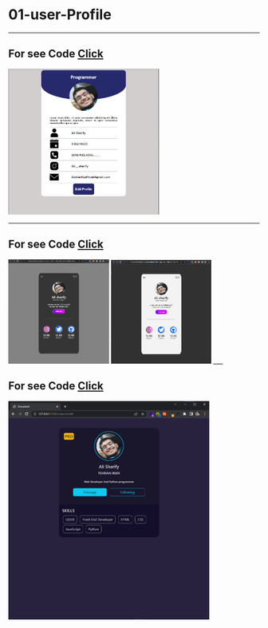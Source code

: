 # 01-user-Profile
___


## For see Code <a href="./01-User-Profile">Click</a>

<img src="./01-User-Profile/img/demo.png" width="60%">

___
## For see Code <a href="./02-User-Profile">Click</a>


<img src="./02-User-Profile/Dark-Mode/img/demo.png" width="40%">
<img src="./02-User-Profile/light-Mode/img/demo.png" width="40%">
___

## For see Code <a href="./03-User-Profile">Click</a>

<img src="./03-User-Profile/img/demo.png" width="80%">


